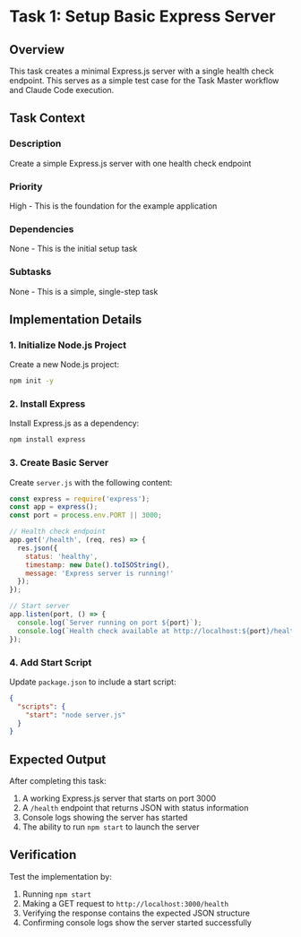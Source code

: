 # Task 1: Setup Basic Express Server

## Overview

This task creates a minimal Express.js server with a single health check endpoint. This serves as a simple test case for the Task Master workflow and Claude Code execution.

## Task Context

### Description
Create a simple Express.js server with one health check endpoint

### Priority
High - This is the foundation for the example application

### Dependencies
None - This is the initial setup task

### Subtasks
None - This is a simple, single-step task

## Implementation Details

### 1. Initialize Node.js Project

Create a new Node.js project:
```bash
npm init -y
```

### 2. Install Express

Install Express.js as a dependency:
```bash
npm install express
```

### 3. Create Basic Server

Create `server.js` with the following content:
```javascript
const express = require('express');
const app = express();
const port = process.env.PORT || 3000;

// Health check endpoint
app.get('/health', (req, res) => {
  res.json({
    status: 'healthy',
    timestamp: new Date().toISOString(),
    message: 'Express server is running!'
  });
});

// Start server
app.listen(port, () => {
  console.log(`Server running on port ${port}`);
  console.log(`Health check available at http://localhost:${port}/health`);
});
```

### 4. Add Start Script

Update `package.json` to include a start script:
```json
{
  "scripts": {
    "start": "node server.js"
  }
}
```

## Expected Output

After completing this task:
1. A working Express.js server that starts on port 3000
2. A `/health` endpoint that returns JSON with status information
3. Console logs showing the server has started
4. The ability to run `npm start` to launch the server

## Verification

Test the implementation by:
1. Running `npm start`
2. Making a GET request to `http://localhost:3000/health`
3. Verifying the response contains the expected JSON structure
4. Confirming console logs show the server started successfully